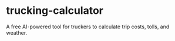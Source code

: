 # trucking-calculator
A free AI-powered tool for truckers to calculate trip costs, tolls, and weather.
